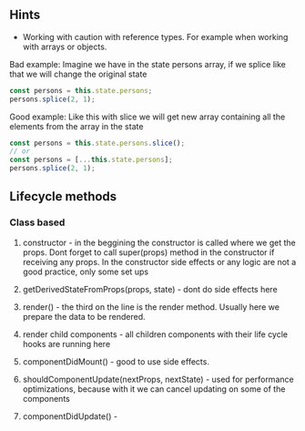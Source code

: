 ## Hints

- Working with caution with reference types. For example when working with arrays or objects.

Bad example:
Imagine we have in the state persons array, if we splice like that we will change the original state

```javascript
const persons = this.state.persons;
persons.splice(2, 1);
```

Good example:
Like this with slice we will get new array containing all the elements from the array in the state

```javascript
const persons = this.state.persons.slice();
// or
const persons = [...this.state.persons];
persons.splice(2, 1);
```

## Lifecycle methods

### Class based

1. constructor - in the beggining the constructor is called where we get the props. Dont forget to call super(props) method in the constructor if receiving any props. In the constructor side effects or any logic are not a good practice, only some set ups

2. getDerivedStateFromProps(props, state) - dont do side effects here

3. render() - the third on the line is the render method. Usually here we prepare the data to be rendered.

4. render child components - all children components with their life cycle hooks are running here

5. componentDidMount() - good to use side effects.

6. shouldComponentUpdate(nextProps, nextState) - used for performance optimizations, because with it we can cancel updating on some of the components

7. componentDidUpdate() -
